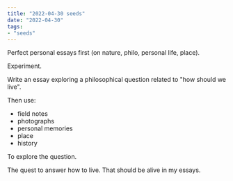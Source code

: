 ```yaml
---
title: "2022-04-30 seeds"
date: "2022-04-30"
tags:
- "seeds"
---
```


Perfect personal essays first (on nature, philo, personal life, place).

Experiment.

Write an essay exploring a philosophical question related to "how should we live".

Then use:
- field notes
- photographs
- personal memories
- place
- history

To explore the question.

The quest to answer how to live. That should be alive in my essays.
